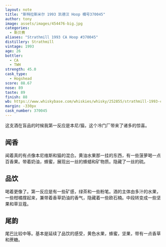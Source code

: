 ```yaml
---
layout: note
title: "斯特拉斯米尔 1993 凯德汉 Hoop 桶号370045"
author: tony
image: assets/images/454476-big.jpg
categories:
  - 斯贝赛
aliases: "Strathmill 1993 CA Hoop #370045"
distillery: Strathmill
vintage: 1993
age: 26
bottler:
  - CA
  - TWH
strength: 45.0
cask_type:
  - Hogshead
score: 88.67
nose: 89
taste: 89
finish: 88
wb: https://www.whiskybase.com/whiskies/whisky/252855/strathmill-1993-ca
margin: -330px
cask_number: 370045
---
```


这支酒在盲品的时候我第一反应是本尼/猫，这个冷门厂带来了诸多的惊喜。
## 闻香
闻着真的有点像本尼维斯和猫的混合。黄油水果那一挂的东西，有一些菠萝喝一点百香果。带着奶油，蜂蜜，展现出一丝的蜂蜡和矿物质。隐藏了一丝的硫。

## 品饮
喝着更像了。第一反应是有一些矿感，绿茶和一些粉笔。酒的主体由多汁的水果，一些柑橘撑起来，兼带着香草奶油的香气，隐藏着一些欧石楠。中段转变成一些坚果和草豆蔻。

## 尾韵
尾巴比较中等。基本是延续了品饮的感受，黄色水果，蜂蜜，坚果，带有一点香草和蔗糖。
